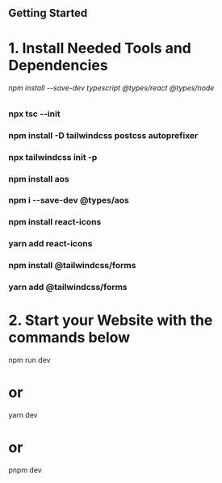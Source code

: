## Getting Started

# 1.  Install Needed Tools and Dependencies

###### npm install --save-dev typescript @types/react @types/node
### npx tsc --init
### npm install -D tailwindcss postcss autoprefixer
### npx tailwindcss init -p
### npm install aos
### npm i --save-dev @types/aos
### npm install react-icons
### yarn add react-icons
### npm install @tailwindcss/forms
### yarn add @tailwindcss/forms

# 2.  Start your Website with the commands below

npm run dev
# or
yarn dev
# or
pnpm dev
```

